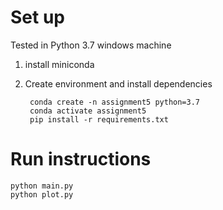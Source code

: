 # Set up

Tested in Python 3.7 windows machine

1. install miniconda
2. Create environment and install dependencies

        conda create -n assignment5 python=3.7
        conda activate assignment5
        pip install -r requirements.txt

# Run instructions

    python main.py
    python plot.py